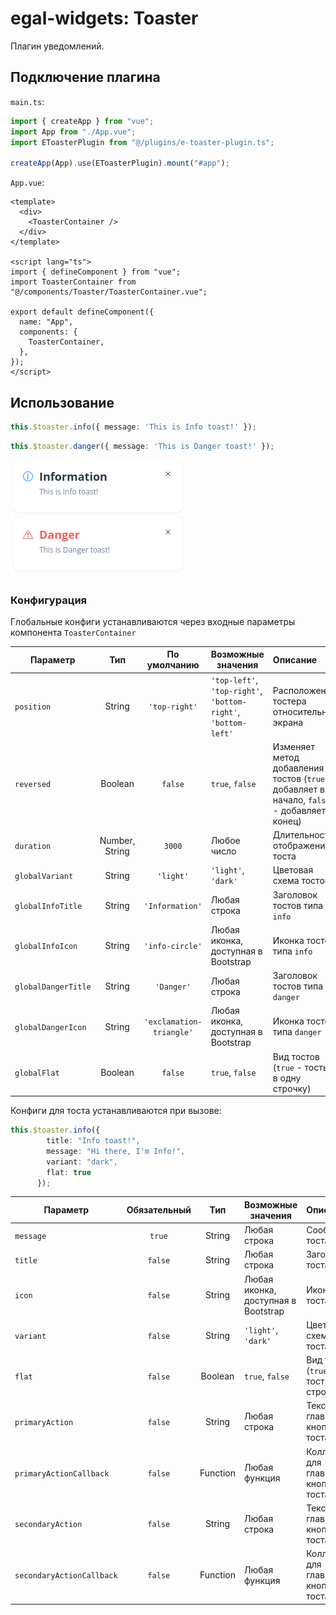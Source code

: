 # egal-widgets: Toaster

Плагин уведомлений.

## Подключение плагина

`main.ts`:  
````typescript
import { createApp } from "vue";
import App from "./App.vue";
import EToasterPlugin from "@/plugins/e-toaster-plugin.ts";

createApp(App).use(EToasterPlugin).mount("#app");
````

`App.vue`:
````vue
<template>
  <div>
    <ToasterContainer />
  </div>
</template>

<script lang="ts">
import { defineComponent } from "vue";
import ToasterContainer from "@/components/Toaster/ToasterContainer.vue";

export default defineComponent({
  name: "App",
  components: {
    ToasterContainer,
  },
});
</script>
````

## Использование

````typescript
this.$toaster.info({ message: 'This is Info toast!' });
````
````typescript
this.$toaster.danger({ message: 'This is Danger toast!' });
````
![toasts](src/assets/img/toasts.png)

### Конфигурация

Глобальные конфиги устанавливаются через входные параметры компонента `ToasterContainer`

| Параметр            |      Тип       |       По умолчанию       | Возможные значения                                             | Описание                                                                                    |
|---------------------|:--------------:|:------------------------:|----------------------------------------------------------------|:--------------------------------------------------------------------------------------------|
| `position`          |     String     |      `'top-right'`       | `'top-left'`, `'top-right'`, `'bottom-right'`, `'bottom-left'` | Расположение тостера относительно экрана                                                    |
| `reversed`          |    Boolean     |         `false`          | `true`, `false`                                                | Изменяет метод добавления тостов (`true` - добавляет в начало, `false` - добавляет в конец) |
| `duration`          | Number, String |          `3000`          | Любое число                                                    | Длительность отображения тоста                                                              |
| `globalVariant`     |     String     |        `'light'`         | `'light'`, `'dark'`                                            | Цветовая схема тостов                                                                       |
| `globalInfoTitle`   |     String     |     `'Information'`      | Любая строка                                                   | Заголовок тостов типа `info`                                                                |
| `globalInfoIcon`    |     String     |     `'info-circle'`      | Любая иконка, доступная в Bootstrap                            | Иконка тостов типа `info`                                                                   |
| `globalDangerTitle` |     String     |        `'Danger'`        | Любая строка                                                   | Заголовок тостов типа `danger`                                                              |
| `globalDangerIcon`  |     String     | `'exclamation-triangle'` | Любая иконка, доступная в Bootstrap                            | Иконка тостов типа `danger`                                                                 |
| `globalFlat`        |    Boolean     |         `false`          | `true`, `false`                                                | Вид тостов (`true` - тосты в одну строчку)                                                  |

Конфиги для тоста устанавливаются при вызове:
````typescript
this.$toaster.info({
        title: "Info toast!",
        message: "Hi there, I'm Info!",
        variant: "dark",
        flat: true
      });
````

| Параметр                  | Обязательный |   Тип    | Возможные значения                  | Описание                                 |
|---------------------------|:------------:|:--------:|-------------------------------------|:-----------------------------------------|
| `message`                 |    `true`    |  String  | Любая строка                        | Сообщение тоста                          |
| `title`                   |   `false`    |  String  | Любая строка                        | Заголовок тоста                          |
| `icon`                    |   `false`    |  String  | Любая иконка, доступная в Bootstrap | Иконка тоста                             |
| `variant`                 |   `false`    |  String  | `'light'`, `'dark'`                 | Цветовая схема тоста                     |
| `flat`                    |   `false`    | Boolean  | `true`, `false`                     | Вид тоста (`true` - тост в одну строчку) |
| `primaryAction`           |   `false`    |  String  | Любая строка                        | Текст главной кнопки тоста               |
| `primaryActionCallback`   |   `false`    | Function | Любая функция                       | Коллбэк для главной кнопки тоста         |
| `secondaryAction`         |   `false`    |  String  | Любая строка                        | Текст главной кнопки тоста               |
| `secondaryActionCallback` |   `false`    | Function | Любая функция                       | Коллбэк для главной кнопки тоста         |
